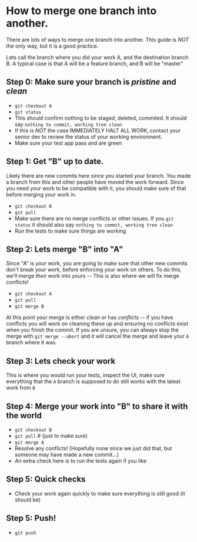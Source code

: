 # How to merge one branch into another.

There are lots of ways to merge one branch into another. This guide is *NOT* the only way, but it is a good practice.

Lets call the branch where you did your work A, and the destination branch B. A typical case is that A will be a feature branch, and B will be "master"

## Step 0: Make sure your branch is *pristine* and *clean*

- `git checkout A`
- `git status`
- This should confirm nothing to be staged, deleted, commited. It should say `nothing to commit, working tree clean`
- If this is *NOT* the case IMMEDIATELY HALT ALL WORK, contact your senior dev to review the status of your working environment.
- Make sure your test app pass and are green

## Step 1: Get "B" up to date.

Likely there are new commits here since you started your branch. You made a branch from this and other people have moved the work forward. Since you need your work to be compatible with it, you should make sure of that before merging your work in.

- `git checkout B`
- `git pull`
- Make sure there are no merge conflicts or other issues. If you `git status` it should also say `nothing to commit, working tree clean`
- Run the tests to make sure things are working

## Step 2: Lets merge "B" into "A"

Since "A" is *your* work, you are going to make sure that other new commits don't break your work, before enforcing your work on others. To do this, we'll merge *their* work into *yours* -- This is also where we will fix merge conflicts!

- `git checkout A`
- `git pull`
- `git merge B`

At this point your merge is either *clean* or has *conflicts* -- if you have conflicts you will work on cleaning these up and ensuring no conflicts exist when you finish the commit. If you are unsure, you can always stop the merge with `git merge --abort` and it will cancel the merge and leave your `A` branch where it was.

## Step 3: Lets check your work

This is where you would run your tests, inspect the UI, make sure everything that the `A` branch is supposed to do still works with the latest work from `B`

## Step 4: Merge your work into "B" to share it with the world

- `git checkout B`
- `git pull`   # (just to make sure)
- `git merge A`
- Resolve any conflicts! (Hopefully none since we just did that, but someone may have made a new commit...)
- An extra check here is to run the tests again if you like

## Step 5: Quick checks

- Check your work again quickly to make sure everything is still good (it should be)

## Step 5: Push!

- `git push`

